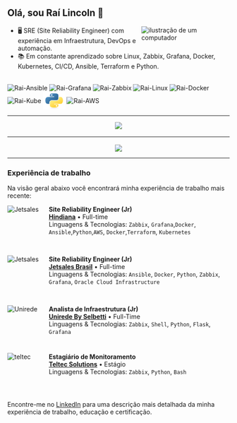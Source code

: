 ## Olá, sou Raí Lincoln 👋


<img src="https://raw.githubusercontent.com/MicaelliMedeiros/micaellimedeiros/master/image/computer-illustration.png" alt="ilustração de um computador" min-width="200px" max-width="200px" width="200px" align="right">


- 🖥️ SRE (Site Reliability Engineer) com experiência em Infraestrutura, DevOps e automação.
- 📚 Em constante aprendizado sobre Linux, Zabbix, Grafana, Docker, Kubernetes, CI/CD, Ansible, Terraform e Python.

<div style="display: inline_block"><br>
  <img align="center" alt="Rai-Ansible" height="40" width="50" src="https://cdn.jsdelivr.net/gh/devicons/devicon/icons/ansible/ansible-original.svg">
  <img align="center" alt="Rai-Grafana" height="40" width="50" src="https://cdn.jsdelivr.net/gh/devicons/devicon/icons/grafana/grafana-original.svg">
   <img align="center" alt="Rai-Zabbix" height="20" width="80" src="https://assets.zabbix.com/img/logo/zabbix_logo_500x131.png">
  <img align="center" alt="Rai-Linux" height="40" width="50" src="https://cdn.jsdelivr.net/gh/devicons/devicon/icons/bash/bash-original.svg">
  <img align="center" alt="Rai-Docker" height="40" width="50" src="https://cdn.jsdelivr.net/gh/devicons/devicon/icons/docker/docker-original-wordmark.svg"> 
  <img align="center" alt="Rai-Kube" height="50" width="50" src="https://cdn.jsdelivr.net/gh/devicons/devicon/icons/kubernetes/kubernetes-plain-wordmark.svg"> 
  <!--<img align="center" alt="Rai-jenkins" height="60" width="70" src="https://www.svgrepo.com/show/353929/jenkins.svg">-->
  <img align="center" alt="Rai-Python" height="40" width="50" src="https://raw.githubusercontent.com/devicons/devicon/master/icons/python/python-original.svg">
  <!--<img align="center" alt="Rai-oracle" height="50" width="110" src="https://info.neteris.com/hs-fs/hubfs/Logo%20LP%20OCI.png?width=250&height=121&name=Logo%20LP%20OCI.png">-->
  <img align="center" alt="Rai-AWS" height="60" width="110" src="https://www.svgrepo.com/show/353443/aws.svg"> 
  <!--<img align="center" alt="Rai-flask" height="60" width="60" src="https://img.icons8.com/cute-clipart/512/flask.png">-->
    
  
 
  
  --- 
  <div align="center">
  <a href="https://github.com/RaiLincolnSS">
  <img height="220em" src="https://github-readme-stats.vercel.app/api/top-langs/?username=RaiLincolnSS&layout=compact&langs_count=7&theme=transparent&border_radius=20"/>
</div>

    
 --- 
<div align="center">
  <a href="https://github.com/RaiLincolnSS">
    <img align="center" src="https://github-readme-stats.vercel.app/api?username=RaiLincolnSS&show_icons=true&theme=transparent&border_radius=20" />
  </a>
</div>

---

### Experiência de trabalho

Na visão geral abaixo você encontrará minha experiência de trabalho mais recente:

[<img align="left" height="94px" width="94px" alt="Jetsales" src="https://media.licdn.com/dms/image/v2/C4D0BAQFUcDTG9HRItg/company-logo_200_200/company-logo_200_200/0/1651842214365/hindiana_logo?e=1758758400&v=beta&t=VR2Rf1fyL4VWGkI-9fSwVcKN2fSyqfd1WY8ipPCDOeQ"/>](https://www.hindiana.com.br/)

**Site Reliability Engineer (Jr)** \
[**Hindiana**](https://www.hindiana.com.br/) • Full-time \
Linguagens & Tecnologias:  `Zabbix`, `Grafana`,`Docker`, `Ansible`,`Python`,`AWS`, `Docker`,`Terraform`, `Kubernetes`
<!--Projetos em destaque: [Rocket](https://www.spacex.com/), [Marte](<https://pt.wikipedia.org/wiki/Marte_(planeta)>) -->
<br clear="left"/>

[<img align="left" height="94px" width="94px" alt="Jetsales" src="https://ugc.production.linktr.ee/uTgPiO6QoO2WHgoPunk7_0001-47748873336.png?io=true&size=avatar-v3_0"/>](https://www.jetsalesbrasil.com/home/)

**Site Reliability Engineer (Jr)** \
[**Jetsales Brasil**](https://www.jetsalesbrasil.com/home/) • Full-time \
Linguagens & Tecnologias: `Ansible`, `Docker`, `Python`, `Zabbix`, `Grafana`, `Oracle Cloud Infrastructure`
<!--Projetos em destaque: [Rocket](https://www.spacex.com/), [Marte](<https://pt.wikipedia.org/wiki/Marte_(planeta)>) -->
<br clear="left"/>

[<img align="left" height="94px" width="94px" alt="Unirede" src="https://scontent.faju20-1.fna.fbcdn.net/v/t39.30808-6/516802667_1383709233519773_4778753474616361754_n.jpg?_nc_cat=110&ccb=1-7&_nc_sid=6ee11a&_nc_ohc=YDWhucVO_S0Q7kNvwEuRm67&_nc_oc=AdnBN6fsMeqcIqXkuvckcTKYD9236Alhnz_DtYcbP4uXQg87jSXuS05JHbsPQjqoiEn5kjsuhGDkiARq8ngBXffV&_nc_zt=23&_nc_ht=scontent.faju20-1.fna&_nc_gid=m3tI69Jq3H9QKnih4Y_I7A&oh=00_AfYNCwQVVWJBYnxTnhfm7DuEkwlXlqWQBWClOcc1ppv4lw&oe=68D62DCF"/>](https://www.unirede.net/)

**Analista de Infraestrutura (Jr)** \
[**Unirede By Selbetti**](https://www.unirede.net/) • Full-Time \
Linguagens & Tecnologias: `Zabbix`, `Shell`, `Python`, `Flask`, `Grafana`
<br clear="left"/>

[<img align="left" height="94px" width="94px" alt="teltec" src="https://media4.giphy.com/avatars/Teltec_Solutions/uw725MJsDP76.png"/>](https://teltecsolutions.com.br/)

**Estagiário de Monitoramento** \
[**Teltec Solutions**](https://teltecsolutions.com.br/) • Estágio \
Linguagens & Tecnologias: `Zabbix`, `Python`, `Bash` 
<br clear="left"/>


Encontre-me no [LinkedIn](https://www.linkedin.com/in/rai-lincoln/) para uma descrição mais detalhada da minha experiência de trabalho, educação e certificação.
  
